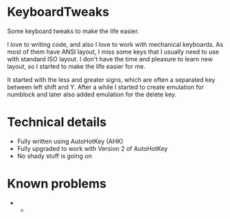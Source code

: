 # KeyboardTweaks
 Some keyboard tweaks to make the life easier.

 I love to writing code, and also I love to work with mechanical keyboards. As most of them have ANSI layout, I miss some keys that I usually need to use with standard ISO layout. 
 I don't have the time and pleasure to learn new layout, so I started to make the life easier for me. 
 
 It started with the less and greater signs, which are often a separated key between left shift and Y.
 After a while I started to create emulation for numblock and later also added emulation for the delete key. 


 # Technical details 
 * Fully written using AutoHotKey (AHK)
 * Fully upgraded to work with Version 2 of AutoHotKey
 * No shady stuff is going on

# Known problems
* -